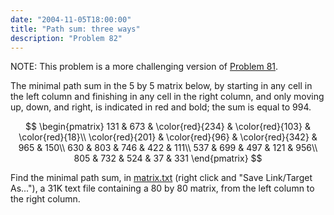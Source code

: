 ```yaml
---
date: "2004-11-05T18:00:00"
title: "Path sum: three ways"
description: "Problem 82"
---
```


<p class="small_notice">NOTE: This problem is a more challenging version of <a href="problem%3d81.html">Problem 81</a>.</p>
<p>The minimal path sum in the 5 by 5 matrix below, by starting in any cell in the left column and finishing in any cell in the right column, and only moving up, down, and right, is indicated in red and bold; the sum is equal to 994.</p>
<div style="text-align:center;">
$$
\begin{pmatrix}
131 &amp; 673 &amp; \color{red}{234} &amp; \color{red}{103} &amp; \color{red}{18}\\
\color{red}{201} &amp; \color{red}{96} &amp; \color{red}{342} &amp; 965 &amp; 150\\
630 &amp; 803 &amp; 746 &amp; 422 &amp; 111\\
537 &amp; 699 &amp; 497 &amp; 121 &amp; 956\\
805 &amp; 732 &amp; 524 &amp; 37 &amp; 331
\end{pmatrix}
$$
</div>
<p>Find the minimal path sum, in <a href="/texts/p082_matrix.txt">matrix.txt</a> (right click and "Save Link/Target As..."), a 31K text file containing a 80 by 80 matrix, from the left column to the right column.</p>

